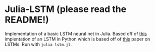 # Julia-LSTM (please read the README!)
Implementation of a basic LSTM neural net in Julia. Based off of [this](https://github.com/nicodjimenez/lstm) implentation of an LSTM in Python which is based off of [this](http://deeplearning.cs.cmu.edu/pdfs/Hochreiter97_lstm.pdf) paper on LSTMs. Run with `julia lstm.jl`.
